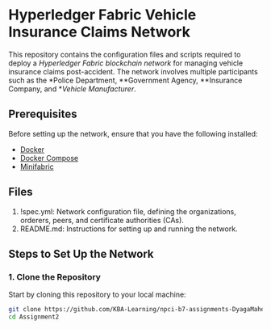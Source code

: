 # Hyperledger Fabric Vehicle Insurance Claims Network

This repository contains the configuration files and scripts required to deploy a *Hyperledger Fabric blockchain network* for managing vehicle insurance claims post-accident. The network involves multiple participants such as the *Police Department, **Government Agency, **Insurance Company, and **Vehicle Manufacturer*.

## Prerequisites

Before setting up the network, ensure that you have the following installed:

- [Docker](https://www.docker.com/get-started)
- [Docker Compose](https://docs.docker.com/compose/install/)
- [Minifabric](https://github.com/hyperledger/minifabric)

## Files

1. !spec.yml: Network configuration file, defining the organizations, orderers, peers, and certificate authorities (CAs).
2. README.md: Instructions for setting up and running the network.

## Steps to Set Up the Network

### 1. Clone the Repository

Start by cloning this repository to your local machine:

```bash
git clone https://github.com/KBA-Learning/npci-b7-assignments-DyagaMahesh/tree/main/Assignment1
cd Assignment2
